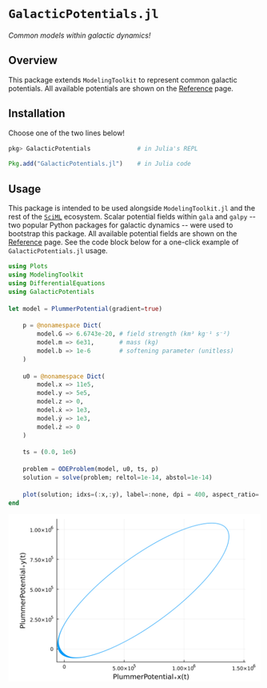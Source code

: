 # `GalacticPotentials.jl`

_Common models within galactic dynamics!_

## Overview

This package extends `ModelingToolkit` to represent common galactic
potentials. All available potentials are shown on the [Reference](reference.md)
page.

## Installation

Choose one of the two lines below!

```julia
pkg> GalacticPotentials             # in Julia's REPL
```

```julia
Pkg.add("GalacticPotentials.jl")    # in Julia code
```

## Usage

This package is intended to be used alongside `ModelingToolkit.jl` and the rest
of the [`SciML`](https://sciml.ai) ecosystem. Scalar potential fields within
`gala` and `galpy` -- two popular Python packages for galactic dynamics --
were used to bootstrap this package. All available potential fields are shown
on the [Reference](reference.md) page. See the code block below for a one-click
example of `GalacticPotentials.jl` usage.

```julia
using Plots
using ModelingToolkit
using DifferentialEquations
using GalacticPotentials

let model = PlummerPotential(gradient=true)

    p = @nonamespace Dict(
        model.G => 6.6743e-20, # field strength (km³ kg⁻¹ s⁻²)
        model.m => 6e31,       # mass (kg)
        model.b => 1e-6        # softening parameter (unitless)
    )

    u0 = @nonamespace Dict(
        model.x => 11e5,
        model.y => 5e5,
        model.z => 0,
        model.ẋ => 1e3,
        model.ẏ => 1e3,
        model.ż => 0
    )

    ts = (0.0, 1e6)

    problem = ODEProblem(model, u0, ts, p)
    solution = solve(problem; reltol=1e-14, abstol=1e-14)

    plot(solution; idxs=(:x,:y), label=:none, dpi = 400, aspect_ratio=:equal)
end
```

![](img/plummer-orbit.png)
